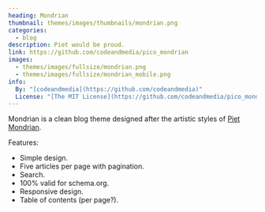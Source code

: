```yaml
---
heading: Mondrian
thumbnail: themes/images/thumbnails/mondrian.png
categories:
  - blog
description: Piet would be proud.
link: https://github.com/codeandmedia/pico_mondrian
images:
  - themes/images/fullsize/mondrian.png
  - themes/images/fullsize/mondrian_mobile.png
info:
  By: "[codeandmedia](https://github.com/codeandmedia)"
  License: "[The MIT License](https://github.com/codeandmedia/pico_mondrian/blob/master/LICENSE)"
---
```


Mondrian is a clean blog theme designed after the artistic styles of [Piet Mondrian](https://en.wikipedia.org/wiki/Piet_Mondrian).

Features:

* Simple design.
* Five articles per page with pagination.
* Search.
* 100% valid for schema.org.
* Responsive design.
* Table of contents (per page?).